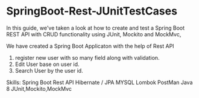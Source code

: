 # SpringBoot-Rest-JUnitTestCases

In this guide, we've taken a look at how to create and test a Spring Boot REST API with CRUD functionality using JUnit, Mockito and MockMvc,

We have created a Spring Boot Applicaton with the help of Rest API
1. register new user with so many field along with validation.
2. Edit User base on user id.
3. Search User by the user id.

Skills:
Spring Boot Rest API
Hibernate / JPA
MYSQL 
Lombok
PostMan
Java 8 
JUnit,Mockito,MockMvc
